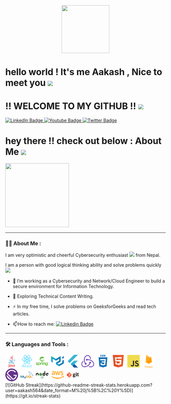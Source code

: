 <div id="header" align="center">
  <img src="https://media.giphy.com/media/PpVjpSOjZDn9lfPE2L/giphy.gif" width="150" height="150"/>
</div>

 <h1>
         hello world ! It's me Aakash , Nice to meet you 
  <img src="https://media.giphy.com/media/5HyXGsoFzXWPKFx07j/giphy.gif" width="70px"/>
</h1>
                                        
    
 <h1>
        !! WELCOME TO MY GITHUB !!
  <img src="https://media.giphy.com/media/4p1JhLCYEOEJa/giphy.gif" width="50px"/>
</h1>
                                       
  <div id="badges">
  <a href="your-linkedin-URL">
    <img src="https://img.shields.io/badge/LinkedIn-blue?style=for-the-badge&logo=linkedin&logoColor=white" alt="LinkedIn Badge"/>
  </a>
  <a href="your-youtube-URL">
    <img src="https://img.shields.io/badge/YouTube-red?style=for-the-badge&logo=youtube&logoColor=white" alt="Youtube Badge"/>
  </a>
  <a href="your-twitter-URL">
    <img src="https://img.shields.io/badge/Twitter-blue?style=for-the-badge&logo=twitter&logoColor=white" alt="Twitter Badge"/>
  </a>
</div>

<h1>
  hey there !! check out below : About Me 
  <img src="https://media.giphy.com/media/Js7cqIkpxFy0bILFFA/giphy.gif" width="80px"/>
</h1>

<div align="left">
  <img src="https://media.giphy.com/media/dWesBcTLavkZuG35MI/giphy.gif" width="200" height="200"/>
</div>

---

### :man_technologist: About Me :
I am very optimistic and cheerful Cybersecurity enthusiast <img src="https://media.giphy.com/media/WUlplcMpOCEmTGBtBW/giphy.gif" width="30"> from Nepal.

I am a person with good logical thinking ability and solve problems quickly
<img src="https://media.giphy.com/media/u2pmTWUi0MXjyrMaVj/giphy.gif" width="30"> 

- :telescope: I’m working as a Cybersecurity and Network/Cloud Engineer to build a secure environment  for Information Technology.

- :seedling: Exploring Technical Content Writing.

- :zap: In my free time, I solve problems on GeeksforGeeks and read tech articles.

- :mailbox:How to reach me: [![Linkedin Badge](https://img.shields.io/badge/-Aakash-blue?style=flat&logo=Linkedin&logoColor=white)](https://www.linkedin.com/in/aakash-chaudhary-305203223/)

---

### :hammer_and_wrench: Languages and Tools :

<div>
  <img src="https://github.com/devicons/devicon/blob/master/icons/java/java-original-wordmark.svg" title="Java" alt="Java" width="40" height="40"/>&nbsp;
  <img src="https://github.com/devicons/devicon/blob/master/icons/react/react-original-wordmark.svg" title="React" alt="React" width="40" height="40"/>&nbsp;
  <img src="https://github.com/devicons/devicon/blob/master/icons/spring/spring-original-wordmark.svg" title="Spring" alt="Spring" width="40" height="40"/>&nbsp;
  <img src="https://github.com/devicons/devicon/blob/master/icons/materialui/materialui-original.svg" title="Material UI" alt="Material UI" width="40" height="40"/>&nbsp;
  <img src="https://github.com/devicons/devicon/blob/master/icons/flutter/flutter-original.svg" title="Flutter" alt="Flutter" width="40" height="40"/>&nbsp;
  <img src="https://github.com/devicons/devicon/blob/master/icons/redux/redux-original.svg" title="Redux" alt="Redux " width="40" height="40"/>&nbsp;
  <img src="https://github.com/devicons/devicon/blob/master/icons/css3/css3-plain-wordmark.svg"  title="CSS3" alt="CSS" width="40" height="40"/>&nbsp;
  <img src="https://github.com/devicons/devicon/blob/master/icons/html5/html5-original.svg" title="HTML5" alt="HTML" width="40" height="40"/>&nbsp;
  <img src="https://github.com/devicons/devicon/blob/master/icons/javascript/javascript-original.svg" title="JavaScript" alt="JavaScript" width="40" height="40"/>&nbsp;
  <img src="https://github.com/devicons/devicon/blob/master/icons/firebase/firebase-plain-wordmark.svg" title="Firebase" alt="Firebase" width="40" height="40"/>&nbsp;
  <img src="https://github.com/devicons/devicon/blob/master/icons/gatsby/gatsby-original.svg" title="Gatsby"  alt="Gatsby" width="40" height="40"/>&nbsp;
  <img src="https://github.com/devicons/devicon/blob/master/icons/mysql/mysql-original-wordmark.svg" title="MySQL"  alt="MySQL" width="40" height="40"/>&nbsp;
  <img src="https://github.com/devicons/devicon/blob/master/icons/nodejs/nodejs-original-wordmark.svg" title="NodeJS" alt="NodeJS" width="40" height="40"/>&nbsp;
  <img src="https://github.com/devicons/devicon/blob/master/icons/amazonwebservices/amazonwebservices-plain-wordmark.svg" title="AWS" alt="AWS" width="40" height="40"/>&nbsp;
  <img src="https://github.com/devicons/devicon/blob/master/icons/git/git-original-wordmark.svg" title="Git" **alt="Git" width="40" height="40"/>
</div>
[![GitHub Streak](https://github-readme-streak-stats.herokuapp.com?user=aakash564&date_format=M%20j%5B%2C%20Y%5D)](https://git.io/streak-stats)
